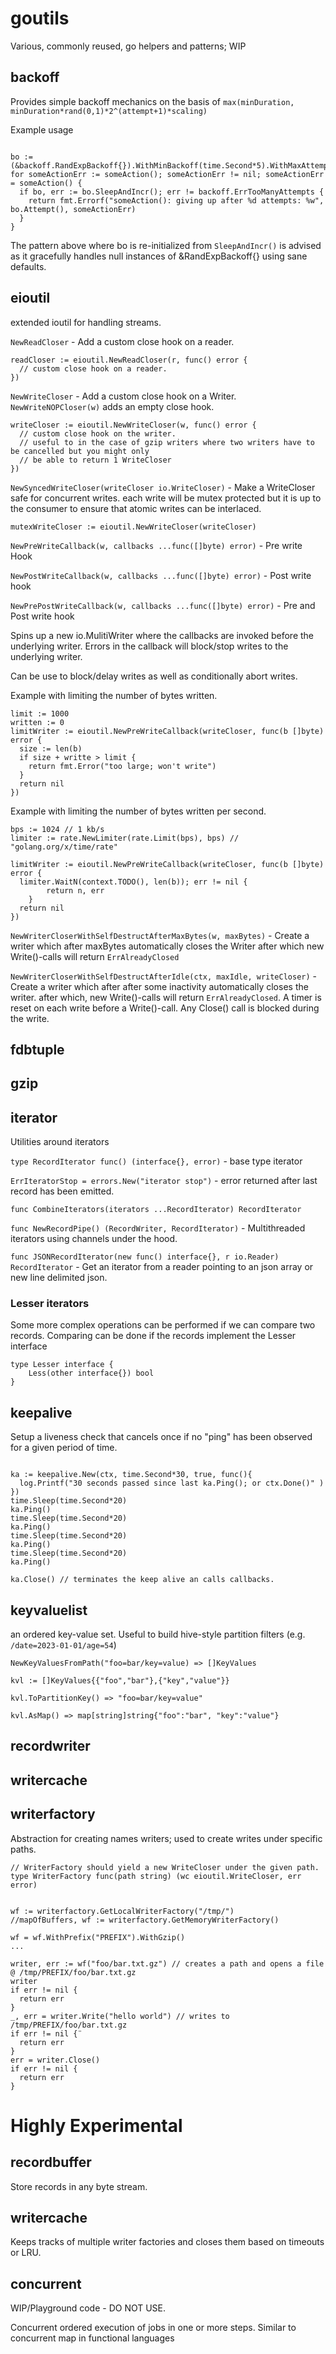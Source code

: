 # goutils
Various, commonly reused, go helpers and patterns; WIP

## backoff

Provides simple backoff mechanics on the basis of `max(minDuration, minDuration*rand(0,1)*2^(attempt+1)*scaling)`

Example usage
```golang

bo := (&backoff.RandExpBackoff{}).WithMinBackoff(time.Second*5).WithMaxAttempts(10)
for someActionErr := someAction(); someActionErr != nil; someActionErr = someAction() {
  if bo, err := bo.SleepAndIncr(); err != backoff.ErrTooManyAttempts {
    return fmt.Errorf("someAction(): giving up after %d attempts: %w", bo.Attempt(), someActionErr)
  }
}

```

The pattern above where bo is re-initialized from `SleepAndIncr()` is advised as it gracefully
handles null instances of &RandExpBackoff{} using sane defaults.


## eioutil

extended ioutil for handling streams.

`NewReadCloser` - Add a custom close hook on a reader.
```golang
readCloser := eioutil.NewReadCloser(r, func() error {
  // custom close hook on a reader.
})

```

`NewWriteCloser` - Add a custom close hook on a Writer. `NewWriteNOPCloser(w)` adds an empty close hook.
```golang
writeCloser := eioutil.NewWriteCloser(w, func() error {
  // custom close hook on the writer.
  // useful to in the case of gzip writers where two writers have to be cancelled but you might only
  // be able to return 1 WriteCloser
})

```

`NewSyncedWriteCloser(writeCloser io.WriteCloser)` - Make a WriteCloser safe for concurrent writes.
each write will be mutex protected but it is up to the consumer to ensure that atomic writes can be
interlaced.

```golang
mutexWriteCloser := eioutil.NewWriteCloser(writeCloser)
```

`NewPreWriteCallback(w, callbacks ...func([]byte) error)` - Pre write Hook

`NewPostWriteCallback(w, callbacks ...func([]byte) error)` - Post write hook

`NewPrePostWriteCallback(w, callbacks ...func([]byte) error)` - Pre and Post write hook

Spins up a new io.MulitiWriter where the callbacks are invoked before the underlying writer. Errors in the callback will block/stop writes to the underlying writer.

Can be use to block/delay writes as well as conditionally abort writes.

Example with limiting the number of bytes written.
```golang
limit := 1000
written := 0
limitWriter := eioutil.NewPreWriteCallback(writeCloser, func(b []byte) error {
  size := len(b)
  if size + writte > limit {
    return fmt.Error("too large; won't write")
  }
  return nil
})
```

Example with limiting the number of bytes written per second.
```golang
bps := 1024 // 1 kb/s
limiter := rate.NewLimiter(rate.Limit(bps), bps) // "golang.org/x/time/rate"

limitWriter := eioutil.NewPreWriteCallback(writeCloser, func(b []byte) error {
  limiter.WaitN(context.TODO(), len(b)); err != nil {
		return n, err
	}
  return nil
})
```


`NewWriterCloserWithSelfDestructAfterMaxBytes(w, maxBytes)` - Create a writer which
after maxBytes automatically closes the Writer after which new Write()-calls will
return `ErrAlreadyClosed`


`NewWriterCloserWithSelfDestructAfterIdle(ctx, maxIdle, writeCloser)` - Create a writer which
after after some inactivity automatically closes the writer. after which, new Write()-calls will
return `ErrAlreadyClosed`. A timer is reset on each write before a Write()-call. Any Close()
call is blocked during the write.

## fdbtuple

## gzip

## iterator

Utilities around iterators

`type RecordIterator func() (interface{}, error)` - base type iterator

`ErrIteratorStop = errors.New("iterator stop")` - error returned after last record has been emitted.

`func CombineIterators(iterators ...RecordIterator) RecordIterator`


`func NewRecordPipe() (RecordWriter, RecordIterator)` - Multithreaded iterators using channels under the hood.


`func JSONRecordIterator(new func() interface{}, r io.Reader) RecordIterator` - Get an iterator from a reader pointing to an json array or new line delimited json.


### Lesser iterators

Some more complex operations can be performed if we can compare two records. Comparing can be done if the records implement the Lesser interface

```
type Lesser interface {
	Less(other interface{}) bool
}

```



## keepalive

Setup a liveness check that cancels once if no "ping" has been observed for a given period of time.

```golang

ka := keepalive.New(ctx, time.Second*30, true, func(){
  log.Printf("30 seconds passed since last ka.Ping(); or ctx.Done()" )
})
time.Sleep(time.Second*20)
ka.Ping()
time.Sleep(time.Second*20)
ka.Ping()
time.Sleep(time.Second*20)
ka.Ping()
time.Sleep(time.Second*20)
ka.Ping()

ka.Close() // terminates the keep alive an calls callbacks.

```

## keyvaluelist

an ordered key-value set. Useful to build hive-style partition filters (e.g. `/date=2023-01-01/age=54`)

`NewKeyValuesFromPath("foo=bar/key=value) => []KeyValues`

`kvl := []KeyValues{{"foo","bar"},{"key","value"}}`

`kvl.ToPartitionKey() => "foo=bar/key=value"`

`kvl.AsMap() => map[string]string{"foo":"bar", "key":"value"}`


## recordwriter

## writercache

## writerfactory

Abstraction for creating names writers; used to create writes under specific paths.

```golang
// WriterFactory should yield a new WriteCloser under the given path.
type WriterFactory func(path string) (wc eioutil.WriteCloser, err error)


wf := writerfactory.GetLocalWriterFactory("/tmp/")
//mapOfBuffers, wf := writerfactory.GetMemoryWriterFactory()

wf = wf.WithPrefix("PREFIX").WithGzip()
...

writer, err := wf("foo/bar.txt.gz") // creates a path and opens a file @ /tmp/PREFIX/foo/bar.txt.gz
writer
if err != nil {
  return err
}
_, err = writer.Write("hello world") // writes to /tmp/PREFIX/foo/bar.txt.gz
if err != nil {¨
  return err
}
err = writer.Close()
if err != nil {
  return err
}

```


# Highly Experimental

## recordbuffer

Store records in any byte stream.


## writercache

Keeps tracks of multiple writer factories and closes them based on timeouts or LRU.

## concurrent

WIP/Playground code - DO NOT USE.

Concurrent ordered execution of jobs in one or more steps. Similar to concurrent map in functional languages
